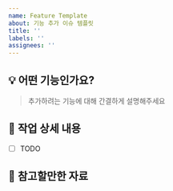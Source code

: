 ```yaml
---
name: Feature Template
about: 기능 추가 이슈 템플릿
title: ''
labels: ''
assignees: ''
---
```


## 💡 어떤 기능인가요?

> 추가하려는 기능에 대해 간결하게 설명해주세요

## 🎯 작업 상세 내용

- [ ] TODO

## 📃 참고할만한 자료
